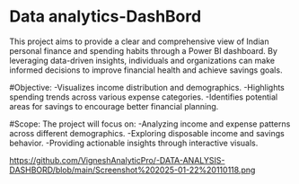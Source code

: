 # Data analytics-DashBord
This project aims to provide a clear and comprehensive view of Indian personal finance and spending habits through a Power BI dashboard. By leveraging data-driven insights, individuals and organizations can make informed decisions to improve financial health and achieve savings goals.

#Objective:
-Visualizes income distribution and demographics.
-Highlights spending trends across various expense categories.
-Identifies potential areas for savings to encourage better financial planning.

#Scope:
The project will focus on:
-Analyzing income and expense patterns across different demographics.
-Exploring disposable income and savings behavior.
-Providing actionable insights through interactive visuals.

https://github.com/VigneshAnalyticPro/-DATA-ANALYSIS-DASHBORD/blob/main/Screenshot%202025-01-22%20110118.png
